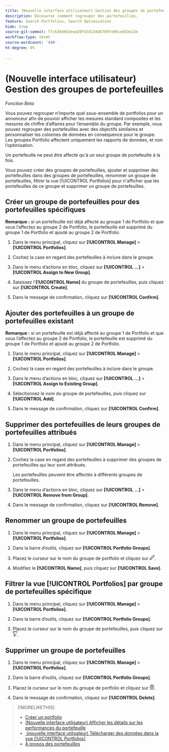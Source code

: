 ```yaml
---
title: (Nouvelle interface utilisateur) Gestion des groupes de portefeuilles
description: Découvrez comment regrouper des portefeuilles.
feature: Search Portfolios, Search Optimization
hide: true
source-git-commit: f7c63646b3eae20fd3413446789fe06ce583e23e
workflow-type: tm+mt
source-wordcount: '440'
ht-degree: 0%

---
```


# (Nouvelle interface utilisateur) Gestion des groupes de portefeuilles

*Fonction Beta*

Vous pouvez regrouper n’importe quel sous-ensemble de portfolios pour un annonceur afin de pouvoir afficher les mesures standard composites et les mesures de chiffre d’affaires pour l’ensemble du groupe. Par exemple, vous pouvez regrouper des portefeuilles avec des objectifs similaires et personnaliser les colonnes de données en conséquence pour le groupe. Les groupes Portfolio affectent uniquement les rapports de données, et non l’optimisation.

Un portefeuille ne peut être affecté qu&#39;à un seul groupe de portefeuille à la fois.

Vous pouvez créer des groupes de portefeuilles, ajouter et supprimer des portefeuilles dans des groupes de portefeuilles, renommer un groupe de portefeuilles, filtrer la vue [!UICONTROL Portfolios] pour n&#39;afficher que les portefeuilles de ce groupe et supprimer un groupe de portefeuilles.

## Créer un groupe de portefeuilles pour des portefeuilles spécifiques

**Remarque :** si un portefeuille est déjà affecté au groupe 1 de Portfolio et que vous l’affectez au groupe 2 de Portfolio, le portefeuille est supprimé du groupe 1 de Portfolio et ajouté au groupe 2 de Portfolio.

1. Dans le menu principal, cliquez sur **[!UICONTROL Manage]** > **[!UICONTROL Portfolios]**.

1. Cochez la case en regard des portefeuilles à inclure dans le groupe.

1. Dans le menu d’actions en bloc, cliquez sur **[!UICONTROL ...]** > **[!UICONTROL Assign to New Group]**.

1. Saisissez l&#39;**[!UICONTROL Name]** du groupe de portefeuilles, puis cliquez sur **[!UICONTROL Create]**.

1. Dans le message de confirmation, cliquez sur **[!UICONTROL Confirm]**.

## Ajouter des portefeuilles à un groupe de portefeuilles existant

**Remarque :** si un portefeuille est déjà affecté au groupe 1 de Portfolio et que vous l’affectez au groupe 2 de Portfolio, le portefeuille est supprimé du groupe 1 de Portfolio et ajouté au groupe 2 de Portfolio.

1. Dans le menu principal, cliquez sur **[!UICONTROL Manage]** > **[!UICONTROL Portfolios]**.

1. Cochez la case en regard des portefeuilles à inclure dans le groupe.

1. Dans le menu d’actions en bloc, cliquez sur **[!UICONTROL ...]** > **[!UICONTROL Assign to Existing Group]**.

1. Sélectionnez le nom du groupe de portefeuilles, puis cliquez sur **[!UICONTROL Add]**.

1. Dans le message de confirmation, cliquez sur **[!UICONTROL Confirm]**.

## Supprimer des portefeuilles de leurs groupes de portefeuilles attribués

1. Dans le menu principal, cliquez sur **[!UICONTROL Manage]** > **[!UICONTROL Portfolios]**.

1. Cochez la case en regard des portefeuilles à supprimer des groupes de portefeuilles qui leur sont attribués.

   Les portefeuilles peuvent être affectés à différents groupes de portefeuilles.

1. Dans le menu d’actions en bloc, cliquez sur **[!UICONTROL ...]** > **[!UICONTROL Remove from Group]**.

1. Dans le message de confirmation, cliquez sur **[!UICONTROL Remove]**.

## Renommer un groupe de portefeuilles

1. Dans le menu principal, cliquez sur **[!UICONTROL Manage]** > **[!UICONTROL Portfolios]**.

1. Dans la barre d’outils, cliquez sur **[!UICONTROL Portfolio Groups]**.

1. Placez le curseur sur le nom du groupe de portfolio et cliquez sur ![Renommer le groupe Portfolio](/help/search-social-commerce/assets/edit-new.png "Renommer le groupe Portfolio").

1. Modifiez le **[!UICONTROL Name]**, puis cliquez sur **[!UICONTROL Save]**.

## Filtrer la vue [!UICONTROL Portfolios] par groupe de portefeuilles spécifique

1. Dans le menu principal, cliquez sur **[!UICONTROL Manage]** > **[!UICONTROL Portfolios]**.

1. Dans la barre d’outils, cliquez sur **[!UICONTROL Portfolio Groups]**.

1. Placez le curseur sur le nom du groupe de portefeuilles, puis cliquez sur ![Filtrer par groupe Portfolio](/help/search-social-commerce/assets/filter-new.png "Filtrer par groupe Portfolio").

## Supprimer un groupe de portefeuilles

1. Dans le menu principal, cliquez sur **[!UICONTROL Manage]** > **[!UICONTROL Portfolios]**.

1. Dans la barre d’outils, cliquez sur **[!UICONTROL Portfolio Groups]**.

1. Placez le curseur sur le nom du groupe de portfolio et cliquez sur ![Supprimer le groupe Portfolio](/help/search-social-commerce/assets/delete-new.png "Supprimer le groupe Portfolio").

1. Dans le message de confirmation, cliquez sur **[!UICONTROL Delete]**.

>[!MORELIKETHIS]
>
>* [Créer un portfolio](portfolio-create.md)
>* [(Nouvelle interface utilisateur) Afficher les détails sur les performances du portefeuille](portfolio-details.md)
>* [&#x200B; (nouvelle interface utilisateur) Télécharger des données dans la vue [!UICONTROL Portfolios]](portfolio-view-report.md)
>* [À propos des portefeuilles](portfolio-about.md)
